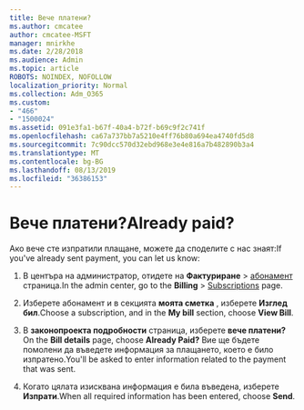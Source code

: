 ```yaml
---
title: Вече платени?
ms.author: cmcatee
author: cmcatee-MSFT
manager: mnirkhe
ms.date: 2/28/2018
ms.audience: Admin
ms.topic: article
ROBOTS: NOINDEX, NOFOLLOW
localization_priority: Normal
ms.collection: Adm_O365
ms.custom:
- "466"
- "1500024"
ms.assetid: 091e3fa1-b67f-40a4-b72f-b69c9f2c741f
ms.openlocfilehash: ca67a737bb7a5210e4ff76b80a694ea4740fd5d8
ms.sourcegitcommit: 7c90dcc570d32ebd968e3e4e816a7b482890b3a4
ms.translationtype: MT
ms.contentlocale: bg-BG
ms.lasthandoff: 08/13/2019
ms.locfileid: "36386153"
---
```

# <a name="already-paid"></a><span data-ttu-id="ff75c-102">Вече платени?</span><span class="sxs-lookup"><span data-stu-id="ff75c-102">Already paid?</span></span>

<span data-ttu-id="ff75c-103">Ако вече сте изпратили плащане, можете да споделите с нас знаят:</span><span class="sxs-lookup"><span data-stu-id="ff75c-103">If you've already sent payment, you can let us know:</span></span>
  
1. <span data-ttu-id="ff75c-104">В центъра на администратор, отидете на **Фактуриране** \> [абонамент](https://go.microsoft.com/fwlink/p/?linkid=842054) страница.</span><span class="sxs-lookup"><span data-stu-id="ff75c-104">In the admin center, go to the **Billing** \> [Subscriptions](https://go.microsoft.com/fwlink/p/?linkid=842054) page.</span></span>

2. <span data-ttu-id="ff75c-105">Изберете абонамент и в секцията **моята сметка** , изберете **Изглед бил**.</span><span class="sxs-lookup"><span data-stu-id="ff75c-105">Choose a subscription, and in the **My bill** section, choose **View Bill**.</span></span>

3. <span data-ttu-id="ff75c-106">В **законопроекта подробности** страница, изберете **вече платени?**</span><span class="sxs-lookup"><span data-stu-id="ff75c-106">On the **Bill details** page, choose **Already Paid?**</span></span> <span data-ttu-id="ff75c-107">Вие ще бъдете помолени да въведете информация за плащането, което е било изпратено.</span><span class="sxs-lookup"><span data-stu-id="ff75c-107">You'll be asked to enter information related to the payment that was sent.</span></span>

4. <span data-ttu-id="ff75c-108">Когато цялата изисквана информация е била въведена, изберете **Изпрати**.</span><span class="sxs-lookup"><span data-stu-id="ff75c-108">When all required information has been entered, choose **Send**.</span></span>